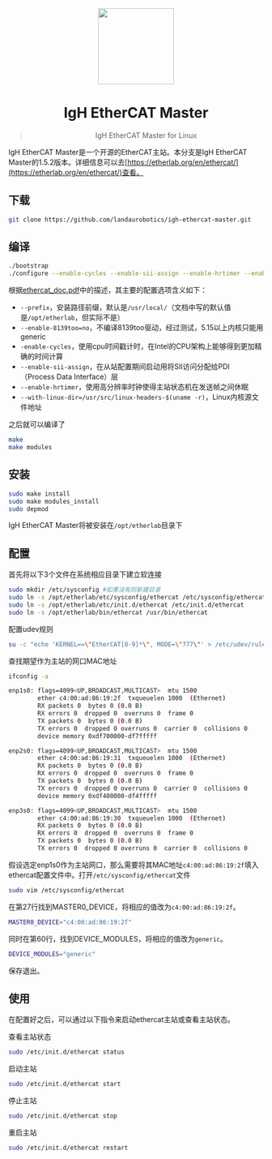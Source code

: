 <div align="center">
  <img src="./rocos-app.png" alt="" height="150">
  <h1>IgH EtherCAT Master</h1>
  <blockquote>IgH EtherCAT Master for Linux </blockquote>
</div>


IgH EtherCAT Master是一个开源的EtherCAT主站。本分支是IgH EtherCAT Master的1.5.2版本。详细信息可以去[https://etherlab.org/en/ethercat/](https://etherlab.org/en/ethercat/)查看。

## 下载

```bash
git clone https://github.com/landaurobotics/igh-ethercat-master.git
```

## 编译

```bash
./bootstrap
./configure --enable-cycles --enable-sii-assign --enable-hrtimer --enable-8139too=no --prefix="/opt/etherlab" --with-linux-dir=/usr/src/linux-headers-$(uname -r)
```

根据[ethercat_doc.pdf](documentation/ethercat_doc.pdf)中的描述，其主要的配置选项含义如下：

- `--prefix`，安装路径前缀，默认是`/usr/local/`（文档中写的默认值是`/opt/etherlab`，但实际不是）
- `--enable-8139too=no`，不编译8139too驱动，经过测试，5.15以上内核只能用generic
- `-enable-cycles`，使用cpu时间戳计时，在Intel的CPU架构上能够得到更加精确的时间计算
- `--enable-sii-assign`，在从站配置期间启动用将SII访问分配给PDI（Process Data Interface）层
- `--enable-hrtimer`，使用高分辨率时钟使得主站状态机在发送帧之间休眠
- `--with-linux-dir=/usr/src/linux-headers-$(uname -r)`，Linux内核源文件地址

之后就可以编译了

```bash
make
make modules
```

## 安装

```bash
sudo make install
sudo make modules_install
sudo depmod
```

IgH EtherCAT Master将被安装在`/opt/etherlab`目录下

## 配置

首先将以下3个文件在系统相应目录下建立软连接

```bash
sudo mkdir /etc/sysconfig #如果没有则新建目录
sudo ln -s /opt/etherlab/etc/sysconfig/ethercat /etc/sysconfig/ethercat
sudo ln -s /opt/etherlab/etc/init.d/ethercat /etc/init.d/ethercat
sudo ln -s /opt/etherlab/bin/ethercat /usr/bin/ethercat
```

配置udev规则

```bash
su -c "echo 'KERNEL==\"EtherCAT[0-9]*\", MODE=\"777\"' > /etc/udev/rules.d/99-EtherCAT.rules"
```

查找期望作为主站的网口MAC地址

```bash
ifconfig -a
```

```bash
enp1s0: flags=4099<UP,BROADCAST,MULTICAST>  mtu 1500
        ether c4:00:ad:86:19:2f  txqueuelen 1000  (Ethernet)
        RX packets 0  bytes 0 (0.0 B)
        RX errors 0  dropped 0  overruns 0  frame 0
        TX packets 0  bytes 0 (0.0 B)
        TX errors 0  dropped 0 overruns 0  carrier 0  collisions 0
        device memory 0xdf700000-df7fffff

enp2s0: flags=4099<UP,BROADCAST,MULTICAST>  mtu 1500
        ether c4:00:ad:86:19:31  txqueuelen 1000  (Ethernet)
        RX packets 0  bytes 0 (0.0 B)
        RX errors 0  dropped 0  overruns 0  frame 0
        TX packets 0  bytes 0 (0.0 B)
        TX errors 0  dropped 0 overruns 0  carrier 0  collisions 0
        device memory 0xdf400000-df4fffff

enp3s0: flags=4099<UP,BROADCAST,MULTICAST>  mtu 1500
        ether c4:00:ad:86:19:30  txqueuelen 1000  (Ethernet)
        RX packets 0  bytes 0 (0.0 B)
        RX errors 0  dropped 0  overruns 0  frame 0
        TX packets 0  bytes 0 (0.0 B)
        TX errors 0  dropped 0 overruns 0  carrier 0  collisions 0
```

假设选定enp1s0作为主站网口，那么需要将其MAC地址`c4:00:ad:86:19:2f`填入ethercat配置文件中。打开`/etc/sysconfig/ethercat`文件

```bash
sudo vim /etc/sysconfig/ethercat
```

在第27行找到MASTER0_DEVICE，将相应的值改为`c4:00:ad:86:19:2f`。

```bash
MASTER0_DEVICE="c4:00:ad:86:19:2f"
```

同时在第60行，找到DEVICE_MODULES，将相应的值改为`generic`。

```bash
DEVICE_MODULES="generic"
```

保存退出。
## 使用

在配置好之后，可以通过以下指令来启动ethercat主站或查看主站状态。

查看主站状态

```bash
sudo /etc/init.d/ethercat status
```

启动主站

```bash
sudo /etc/init.d/ethercat start
```

停止主站

```bash
sudo /etc/init.d/ethercat stop
```

重启主站
  
```bash
sudo /etc/init.d/ethercat restart
```
